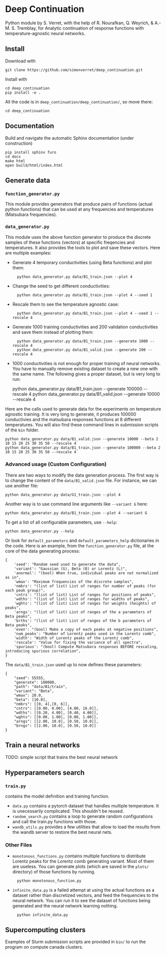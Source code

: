# Deep Continuation
Python module by S. Verret, with the help of R. Nourafkan, Q. Weyrich, & A.-M. S. Tremblay, for Analytic continuation of response functions with temperature-agnostic neural networks.

## Install
Download with

    git clone https://github.com/simonverret/deep_continuation.git

Install with

    cd deep_continuation
    pip install -e .

All the code is in `deep_continuation/deep_continuation/`, so move there:

    cd deep_continuation

## Documentation
Build and navigate the automatic Sphinx documentation (under construction)

    pip install sphinx furo
    cd docs
    make html
    open build/html/index.html


## Generate data

### `function_generator.py`
This module provides generators that produce pairs of functions (actual python functions) that can be used at any frequencies and temperatures (Matsubara frequencies).

### `data_generator.py`
This module uses the above function generator to produce the discrete samples of these functions (vectors) at specific freqencies and temperatures. It also provides the tools to plot and save these vectors. Here are multiple examples:

- Generate 4 temporary conductivities (using Beta functions) and plot them:

        python data_generator.py data/B1_train.json --plot 4

- Change the seed to get different conductivities:

        python data_generator.py data/B1_train.json --plot 4 --seed 1

- Rescale them to see the temperature agnostic case:

        python data_generator.py data/B1_train.json --plot 4 --seed 1 --rescale 4

- Generate 1000 training conductivities and 200 validation conductivities and save them instead of plotting them:

        python data_generator.py data/B1_train.json --generate 1000 --rescale 4
        python data_generator.py data/B1_valid.json --generate 200 --rescale 4

- 1000 conductivities is not enough for proper training of neural networks. You have to manually remove existing dataset to create a new one with the same name. The following gives a proper dataset, but is very long to run:

    python data_generator.py data/B1_train.json --generate 100000 --rescale 4
    python data_generator.py data/B1_valid.json --generate 10000 --rescale 4

Here are the calls used to generate data for the experiments on temperature agnostic training. It is very long to generate, it produces 100000 conductivies and the matsubara responses functions at 8 different temperatures. You will also find these command lines in submission scripts of the `bin` folder.

    python data_generator.py data/B1_valid.json --generate 10000 --beta 2 10 15 20 25 30 35 50 --rescale 4
    python data_generator.py data/B1_train.json --generate 100000 --beta 2 10 15 20 25 30 35 50 --rescale 4


### Advanced usage (Custom Configuration)

There are two ways to modify the data generation process. The first way is to change the content of the `data/B1_valid.json` file. For instance, we can use another file: 

    python data_generator.py data/G1_train.json --plot 4

Another way is to use command line arguments like `--variant G` here:

    python data_generator.py data/B1_train.json --plot 4 --variant G

To get a list of all configurable parameters, use `--help`:

    python data_generator.py --help

Or look for `default_parameters` and `default_parameters_help` dictionaries in the code. Here is an example, from the `function_generator.py` file, at the core of the data generating process:

    {
        'seed': "Random seed used to generate the data",
        'variant': "Gaussian (G), Beta (B) or Lorentz (L)",
        'anormal': "(bool) When true, individual peaks are not normalized as in",
        'wmax': "Maximum frequencies of the discrete samples",
        'nmbrs': "(list of list) List of ranges for number of peaks (for each peak group)",
        'cntrs': "(list of list) List of ranges for positions of peaks",
        'wdths': "(list of list) List of ranges for widths of peaks",
        'wghts': "(list of list) List of ranges for weights (heights) of peaks",
        'arngs': "(list of list) List of ranges of the a parameters of Beta peaks",
        'brths': "(list of list) List of ranges of the b parameters of Beta peaks",
        'even': "(bool) Make a copy of each peaks at negative positions",
        'num_peaks': "Number of Lorentz peaks used in the Lorentz comb",
        'width': "Width of Lorentz peaks of the Lorentz comb",
        'rescale': "Value for fixing the variance of all spectra",
        'spurious': "(bool) Compute Matsubara responses BEFORE rescaling, introducing spurious correlation",
    }

The `data/B1_train.json` used up to now defines these parameters:

    {
        "seed": 55555,
        "generate": 100000,
        "path": "data/B1/train",
        "variant": "Beta",
        "wmax": 20.0,
        "beta": [10.0],
        "nmbrs": [[0, 4],[0, 6]],
        "cntrs": [[0.00, 0.00], [4.00, 16.0]],
        "wdths": [[0.20, 4.00], [0.40, 4.00]],
        "wghts": [[0.00, 1.00], [0.00, 1.00]],
        "arngs": [[2.00, 10.0], [0.50, 10.0]],
        "brngs": [[2.00, 10.0], [0.50, 10.0]]
    }

## Train a neural networks

TODO: simple script that trains the best neural network


## Hyperparameters search

### `train.py`
contains the model definition and training function. 
- `data.py` contains a pytorch dataset that handles multiple temperature. It is unecessarily complicated. This shouldn't be reused.
- `random_search.py` contains a loop to generate random configurations and call the train.py functions with those.
- `wandb_utils.py` provides a few utilities that allow to load the results from the wandb server to restore the best neural nets.

### Other Files
- `monotonous_functions.py` contains multiple functions to distribute Lorentz peaks for the Lorentz comb generating variant. Most of them are useless. You can generate plots (which are saved in the `plots/` directory) of those functions by running.

        python monotonous_function.py

- `infinite_data.py` is a failed attempt at using the actual functions as a dataset rather than discretized vectors, and feed the frequencies to the neural network. You can run it to see the dataset of functions being generated and the neural network learning nothing.

        python infinite_data.py


## Supercomputing clusters
Examples of Slurm submission scripts are provided in `bin/` to run the program on compute canada clusters.


